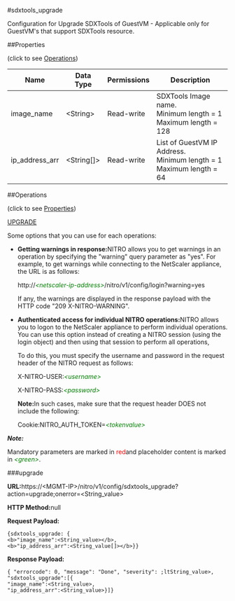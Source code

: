 #sdxtools_upgrade

Configuration for Upgrade SDXTools of GuestVM - Applicable only for GuestVM's that support SDXTools resource.


##Properties 
<span>(click to see [Operations](#opera))</span>


<table><thead><tr><th>Name</th><th>Data Type</th><th>Permissions</th><th>Description</th></tr></thead><tbody><tr><td>image_name</td><td>&lt;String></td><td>Read-write</td><td>SDXTools Image name.<br>Minimum length = 1<br>Maximum length = 128</td></tr><tr><td>ip_address_arr</td><td>&lt;String[]></td><td>Read-write</td><td>List of GuestVM IP Address.<br>Minimum length = 1<br>Maximum length = 64</td></tr></tbody></table>
##Operations 
<span>(click to see [Properties](#prope))</span>


[UPGRADE](#up)


Some options that you can use for each operations:
<ul><li><p><b>Getting warnings in response:</b>NITRO allows you to get warnings in an operation by specifying the "warning" query parameter as "yes". For example, to get warnings while connecting to the NetScaler appliance, the URL is as follows:</p><p>http://<span style="color:green;font-style:italic;">&lt;netscaler-ip-address&gt;</span>/nitro/v1/config/login?warning=yes</p><p>If any, the warnings are displayed in the response payload with the HTTP code "209 X-NITRO-WARNING".</p></li><li><p><b>Authenticated access for individual NITRO operations:</b>NITRO allows you to logon to the NetScaler appliance to perform individual operations. You can use this option instead of creating a NITRO session (using the login object) and then using that session to perform all operations,</p><p>To do this, you must specify the username and password in the request header of the NITRO request as follows:</p><p>X-NITRO-USER:<span style="color:green;font-style:italic;">&lt;username&gt;</span></p><p>X-NITRO-PASS:<span style="color:green;font-style:italic;">&lt;password&gt;</span></p><p><b>Note:</b>In such cases, make sure that the request header DOES not include the following:</p><p>Cookie:NITRO_AUTH_TOKEN=<span style="color:green;font-style:italic;">&lt;tokenvalue&gt;</span></p></li></ul>



***Note:*** 
Mandatory parameters are marked in <span style="color:#FF0000;">red</span>and placeholder content is marked in <span style="color:green;font-style:italic">&lt;green&gt;</span>.

###upgrade



<b>URL:</b>https://&lt;MGMT-IP&gt;/nitro/v1/config/sdxtools_upgrade?action=upgrade;onerror=&lt;String_value&gt;
<b>HTTP Method:</b>null
<b>Request Payload: </b>```{sdxtools_upgrade: {<b>"image_name":<String_value></b>,<b>"ip_address_arr":<String_value[]></b>}}```
<b>Response Payload: </b>```{ "errorcode": 0, "message": "Done", "severity": ;ltString_value>, "sdxtools_upgrade":[{"image_name":<String_value>,"ip_address_arr":<String_value>}]}```



